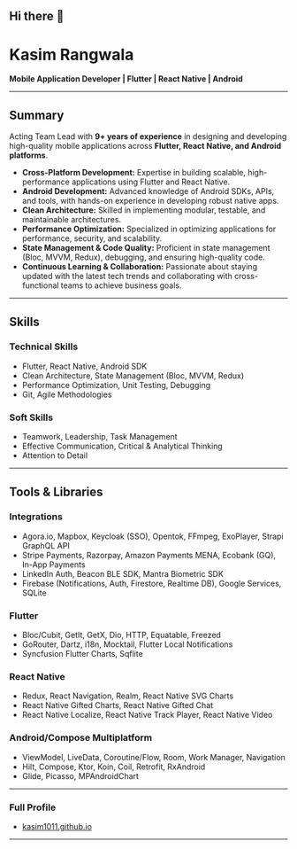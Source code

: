 ## Hi there 👋

<!--
**kasim1011/kasim1011** is a ✨ _special_ ✨ repository because its `README.md` (this file) appears on your GitHub profile.

Here are some ideas to get you started:

- 🔭 I’m currently working on ...
- 🌱 I’m currently learning ...
- 👯 I’m looking to collaborate on ...
- 🤔 I’m looking for help with ...
- 💬 Ask me about ...
- 📫 How to reach me: ...
- 😄 Pronouns: ...
- ⚡ Fun fact: ...
-->

# Kasim Rangwala  
**Mobile Application Developer | Flutter | React Native | Android**  

---

## Summary  
Acting Team Lead with **9+ years of experience** in designing and developing high-quality mobile applications across **Flutter, React Native, and Android platforms**.  

- **Cross-Platform Development:** Expertise in building scalable, high-performance applications using Flutter and React Native.  
- **Android Development:** Advanced knowledge of Android SDKs, APIs, and tools, with hands-on experience in developing robust native apps.  
- **Clean Architecture:** Skilled in implementing modular, testable, and maintainable architectures.  
- **Performance Optimization:** Specialized in optimizing applications for performance, security, and scalability.  
- **State Management & Code Quality:** Proficient in state management (Bloc, MVVM, Redux), debugging, and ensuring high-quality code.  
- **Continuous Learning & Collaboration:** Passionate about staying updated with the latest tech trends and collaborating with cross-functional teams to achieve business goals.  

---

## Skills  
### Technical Skills  
- Flutter, React Native, Android SDK  
- Clean Architecture, State Management (Bloc, MVVM, Redux)  
- Performance Optimization, Unit Testing, Debugging  
- Git, Agile Methodologies  

### Soft Skills  
- Teamwork, Leadership, Task Management  
- Effective Communication, Critical & Analytical Thinking  
- Attention to Detail  

---

## Tools & Libraries  
### Integrations  
- Agora.io, Mapbox, Keycloak (SSO), Opentok, FFmpeg, ExoPlayer, Strapi GraphQL API  
- Stripe Payments, Razorpay, Amazon Payments MENA, Ecobank (GQ), In-App Payments  
- LinkedIn Auth, Beacon BLE SDK, Mantra Biometric SDK  
- Firebase (Notifications, Auth, Firestore, Realtime DB), Google Services, SQLite  

### Flutter  
- Bloc/Cubit, GetIt, GetX, Dio, HTTP, Equatable, Freezed  
- GoRouter, Dartz, i18n, Mocktail, Flutter Local Notifications  
- Syncfusion Flutter Charts, Sqflite  

### React Native  
- Redux, React Navigation, Realm, React Native SVG Charts  
- React Native Gifted Charts, React Native Gifted Chat  
- React Native Localize, React Native Track Player, React Native Video  

### Android/Compose Multiplatform  
- ViewModel, LiveData, Coroutine/Flow, Room, Work Manager, Navigation  
- Hilt, Compose, Ktor, Koin, Coil, Retrofit, RxAndroid  
- Glide, Picasso, MPAndroidChart  

---

### Full Profile
- [kasim1011.github.io](https://kasim1011.github.io/)

---
